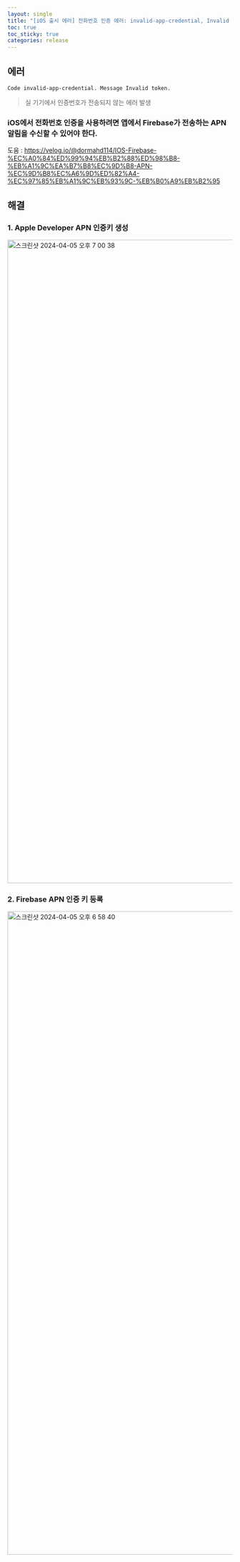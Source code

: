 ```yaml
---
layout: single
title: "[iOS 출시 에러] 전화번호 인증 에러: invalid-app-credential, Invalid token"
toc: true
toc_sticky: true
categories: release
---
```


## 에러
```
Code invalid-app-credential. Message Invalid token.
```
> 실 기기에서 인증번호가 전송되지 않는 에러 발생

### iOS에서 전화번호 인증을 사용하려면 앱에서 Firebase가 전송하는 APN 알림을 수신할 수 있어야 한다.  
도움 : <https://velog.io/@dormahd114/IOS-Firebase-%EC%A0%84%ED%99%94%EB%B2%88%ED%98%B8-%EB%A1%9C%EA%B7%B8%EC%9D%B8-APN-%EC%9D%B8%EC%A6%9D%ED%82%A4-%EC%97%85%EB%A1%9C%EB%93%9C-%EB%B0%A9%EB%B2%95>

## 해결

### 1. Apple Developer APN 인증키 생성
<img width="1440" alt="스크린샷 2024-04-05 오후 7 00 38" src="https://github.com/KimGyeongLock/KimGyeongLock.github.io/assets/63464299/9fad6ce9-085c-4c5b-a180-f7d0ba721f4e">

### 2. Firebase APN 인증 키 등록
<img width="1440" alt="스크린샷 2024-04-05 오후 6 58 40" src="https://github.com/KimGyeongLock/KimGyeongLock.github.io/assets/63464299/383016ce-7b81-4126-8db8-902a223a87a2">
